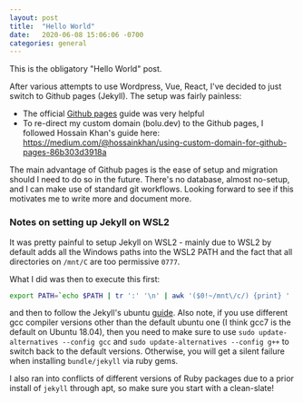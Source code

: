 ```yaml
---
layout: post
title:  "Hello World"
date:   2020-06-08 15:06:06 -0700
categories: general
---
```


This is the obligatory "Hello World" post.

After various attempts to use Wordpress, Vue, React, I've decided to just switch to Github pages (Jekyll). The setup was fairly painless:

- The official [Github pages](https://pages.github.com/) guide was very helpful
- To re-direct my custom domain (bolu.dev) to the Github pages, I followed Hossain Khan's guide here: https://medium.com/@hossainkhan/using-custom-domain-for-github-pages-86b303d3918a

The main advantage of Github pages is the ease of setup and migration should I need to do so in the future. There's no database, almost no-setup, and I can make use of standard git workflows. Looking forward to see if this motivates me to write more and document more.


### Notes on setting up Jekyll on WSL2

It was pretty painful to setup Jekyll on WSL2 - mainly due to WSL2 by default adds all the Windows paths into the WSL2 PATH and the fact that all directories on `/mnt/C` are too permissive `0777`.

What I did was then to execute this first:

```bash
export PATH=`echo $PATH | tr ':' '\n' | awk '($0!~/mnt\/c/) {print} ' | tr '\n' ':'`
```

and then to follow the Jekyll's ubuntu [guide](https://jekyllrb.com/docs/installation/ubuntu/). Also note, if you use different gcc compiler versions other than the default ubuntu one (I think gcc7 is the default on Ubuntu 18.04), then you need to make sure to use `sudo update-alternatives --config gcc`  and `sudo update-alternatives --config g++` to switch back to the default versions. Otherwise, you will get a silent failure when installing `bundle/jekyll` via ruby gems.

I also ran into conflicts of different versions of Ruby packages due to a prior install of `jekyll` through apt, so make sure you start with a clean-slate!